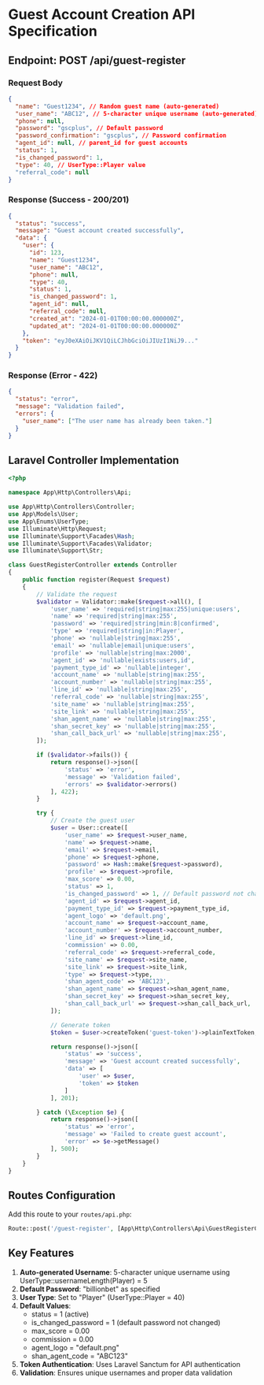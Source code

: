 # Guest Account Creation API Specification

## Endpoint: POST /api/guest-register

### Request Body
```json
{
  "name": "Guest1234", // Random guest name (auto-generated)
  "user_name": "ABC12", // 5-character unique username (auto-generated)
  "phone": null,
  "password": "gscplus", // Default password
  "password_confirmation": "gscplus", // Password confirmation
  "agent_id": null, // parent_id for guest accounts
  "status": 1,
  "is_changed_password": 1,
  "type": 40, // UserType::Player value
  "referral_code": null
}
```

### Response (Success - 200/201)
```json
{
  "status": "success",
  "message": "Guest account created successfully",
  "data": {
    "user": {
      "id": 123,
      "name": "Guest1234",
      "user_name": "ABC12",
      "phone": null,
      "type": 40,
      "status": 1,
      "is_changed_password": 1,
      "agent_id": null,
      "referral_code": null,
      "created_at": "2024-01-01T00:00:00.000000Z",
      "updated_at": "2024-01-01T00:00:00.000000Z"
    },
    "token": "eyJ0eXAiOiJKV1QiLCJhbGciOiJIUzI1NiJ9..."
  }
}
```

### Response (Error - 422)
```json
{
  "status": "error",
  "message": "Validation failed",
  "errors": {
    "user_name": ["The user name has already been taken."]
  }
}
```

## Laravel Controller Implementation

```php
<?php

namespace App\Http\Controllers\Api;

use App\Http\Controllers\Controller;
use App\Models\User;
use App\Enums\UserType;
use Illuminate\Http\Request;
use Illuminate\Support\Facades\Hash;
use Illuminate\Support\Facades\Validator;
use Illuminate\Support\Str;

class GuestRegisterController extends Controller
{
    public function register(Request $request)
    {
        // Validate the request
        $validator = Validator::make($request->all(), [
            'user_name' => 'required|string|max:255|unique:users',
            'name' => 'required|string|max:255',
            'password' => 'required|string|min:8|confirmed',
            'type' => 'required|string|in:Player',
            'phone' => 'nullable|string|max:255',
            'email' => 'nullable|email|unique:users',
            'profile' => 'nullable|string|max:2000',
            'agent_id' => 'nullable|exists:users,id',
            'payment_type_id' => 'nullable|integer',
            'account_name' => 'nullable|string|max:255',
            'account_number' => 'nullable|string|max:255',
            'line_id' => 'nullable|string|max:255',
            'referral_code' => 'nullable|string|max:255',
            'site_name' => 'nullable|string|max:255',
            'site_link' => 'nullable|string|max:255',
            'shan_agent_name' => 'nullable|string|max:255',
            'shan_secret_key' => 'nullable|string|max:255',
            'shan_call_back_url' => 'nullable|string|max:255',
        ]);

        if ($validator->fails()) {
            return response()->json([
                'status' => 'error',
                'message' => 'Validation failed',
                'errors' => $validator->errors()
            ], 422);
        }

        try {
            // Create the guest user
            $user = User::create([
                'user_name' => $request->user_name,
                'name' => $request->name,
                'email' => $request->email,
                'phone' => $request->phone,
                'password' => Hash::make($request->password),
                'profile' => $request->profile,
                'max_score' => 0.00,
                'status' => 1,
                'is_changed_password' => 1, // Default password not changed
                'agent_id' => $request->agent_id,
                'payment_type_id' => $request->payment_type_id,
                'agent_logo' => 'default.png',
                'account_name' => $request->account_name,
                'account_number' => $request->account_number,
                'line_id' => $request->line_id,
                'commission' => 0.00,
                'referral_code' => $request->referral_code,
                'site_name' => $request->site_name,
                'site_link' => $request->site_link,
                'type' => $request->type,
                'shan_agent_code' => 'ABC123',
                'shan_agent_name' => $request->shan_agent_name,
                'shan_secret_key' => $request->shan_secret_key,
                'shan_call_back_url' => $request->shan_call_back_url,
            ]);

            // Generate token
            $token = $user->createToken('guest-token')->plainTextToken;

            return response()->json([
                'status' => 'success',
                'message' => 'Guest account created successfully',
                'data' => [
                    'user' => $user,
                    'token' => $token
                ]
            ], 201);

        } catch (\Exception $e) {
            return response()->json([
                'status' => 'error',
                'message' => 'Failed to create guest account',
                'error' => $e->getMessage()
            ], 500);
        }
    }
}
```

## Routes Configuration

Add this route to your `routes/api.php`:

```php
Route::post('/guest-register', [App\Http\Controllers\Api\GuestRegisterController::class, 'register']);
```

## Key Features

1. **Auto-generated Username**: 5-character unique username using UserType::usernameLength(Player) = 5
2. **Default Password**: "billionbet" as specified
3. **User Type**: Set to "Player" (UserType::Player = 40)
4. **Default Values**: 
   - status = 1 (active)
   - is_changed_password = 1 (default password not changed)
   - max_score = 0.00
   - commission = 0.00
   - agent_logo = "default.png"
   - shan_agent_code = "ABC123"
5. **Token Authentication**: Uses Laravel Sanctum for API authentication
6. **Validation**: Ensures unique usernames and proper data validation 